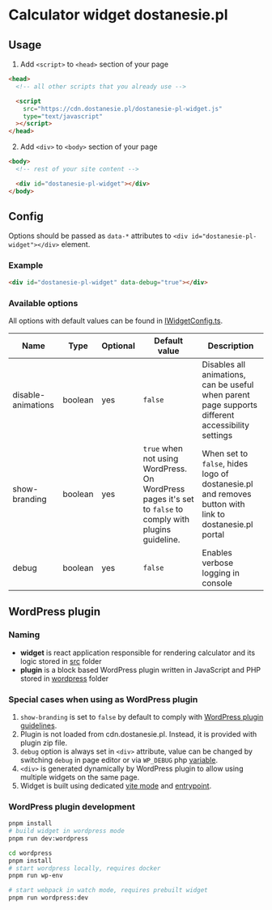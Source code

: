 # Calculator widget dostanesie.pl

## Usage

1. Add `<script>` to `<head>` section of your page

```html
<head>
  <!-- all other scripts that you already use -->

  <script
    src="https://cdn.dostanesie.pl/dostanesie-pl-widget.js"
    type="text/javascript"
  ></script>
</head>
```

2. Add `<div>` to `<body>` section of your page

```html
<body>
  <!-- rest of your site content -->

  <div id="dostanesie-pl-widget"></div>
</body>
```

## Config

Options should be passed as `data-*` attributes to `<div id="dostanesie-pl-widget"></div>` element.

### Example

```html
<div id="dostanesie-pl-widget" data-debug="true"></div>
```

### Available options

All options with default values can be found in [IWidgetConfig.ts](src/features/config/types/IWidgetConfig.ts).

| Name               | Type    | Optional | Default value                                                                                             | Description                                                                                           |
| ------------------ | ------- | -------- | --------------------------------------------------------------------------------------------------------- | ----------------------------------------------------------------------------------------------------- |
| disable-animations | boolean | yes      | `false`                                                                                                   | Disables all animations, can be useful when parent page supports different accessibility settings     |
| show-branding      | boolean | yes      | `true` when not using WordPress. On WordPress pages it's set to `false` to comply with plugins guideline. | When set to `false`, hides logo of dostanesie.pl and removes button with link to dostanesie.pl portal |
| debug              | boolean | yes      | `false`                                                                                                   | Enables verbose logging in console                                                                    |

## WordPress plugin

### Naming

- **widget** is react application responsible for rendering calculator and its logic stored in [src](./src/) folder
- **plugin** is a block based WordPress plugin written in JavaScript and PHP stored in [wordpress](./wordpress/) folder

### Special cases when using as WordPress plugin

1. `show-branding` is set to `false` by default to comply
   with [WordPress plugin guidelines](https://developer.wordpress.org/plugins/wordpress-org/detailed-plugin-guidelines/#10-plugins-may-not-embed-external-links-or-credits-on-the-public-site-without-explicitly-asking-the-users-permission).
2. Plugin is not loaded from cdn.dostanesie.pl. Instead, it is provided with plugin zip file.
3. `debug` option is always set in `<div>` attribute, value can be changed by switching `debug` in page editor or via
   `WP_DEBUG` php [variable](https://developer.wordpress.org/advanced-administration/debug/debug-wordpress/).
4. `<div>` is generated dynamically by WordPress plugin to allow using multiple widgets on the same page.
5. Widget is built using dedicated [vite mode](vite.config.ts) and [entrypoint](src/entrypoints/wordpress.tsx).

### WordPress plugin development

```bash
pnpm install
# build widget in wordpress mode
pnpm run dev:wordpress

cd wordpress
pnpm install
# start wordpress locally, requires docker
pnpm run wp-env

# start webpack in watch mode, requires prebuilt widget
pnpm run wordpress:dev
```
